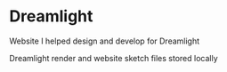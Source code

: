 # Dreamlight
Website I helped design and develop for Dreamlight


Dreamlight render and website sketch files stored locally

